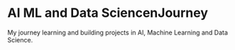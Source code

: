 # AI ML and Data SciencenJourney
My journey learning and building projects in AI, Machine Learning and Data Science.
